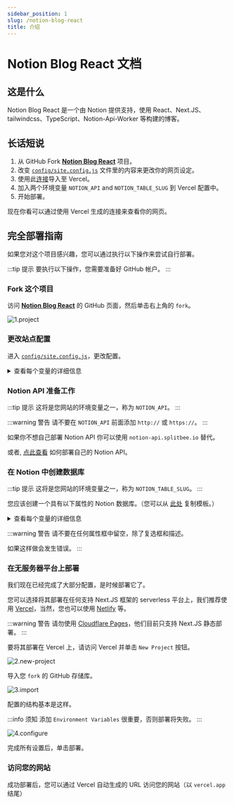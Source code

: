 ```yaml
---
sidebar_position: 1
slug: /notion-blog-react
title: 介绍
---
```


# Notion Blog React 文档

## 这是什么

Notion Blog React 是一个由 Notion 提供支持，使用 React、Next.JS、tailwindcss、TypeScript、Notion-Api-Worker 等构建的博客。

## 长话短说

1. 从 GitHub Fork [**Notion Blog React**](https://github.com/Harry-Yep/Notion-Blog-React) 项目。
2. 改变 [`config/site.config.js`](https://github.com/Harry-Yep/Notion-Blog-React/blob/main/config/site.config.js) 文件里的内容来更改你的网页设定。
3. 使用此[连接](https://vercel.com/new/git/external?repository-url=https%3A%2F%2Fgithub.com%2FHarry-Yep%2FNotion-Blog-React)导入至 Vercel。
4. 加入两个环境变量 `NOTION_API` and `NOTION_TABLE_SLUG` 到 Vercel 配置中。
5. 开始部署。

现在你看可以通过使用 Vercel 生成的连接来查看你的网页。

## 完全部署指南

如果您对这个项目感兴趣，您可以通过执行以下操作来尝试自行部署。

:::tip 提示
要执行以下操作，您需要准备好 GitHub 帐户。
:::

### Fork 这个项目

访问 [**Notion Blog React**](https://github.com/Harry-Yep/Notion-Blog-React) 的 GitHub 页面，然后单击右上角的 `fork`。

![1.project](/docs/notion-blog-react/intro/1.project.png)

### 更改站点配置

进入 [`config/site.config.js`](https://github.com/Harry-Yep/Notion-Blog-React/blob/main/config/site.config.js)，更改配置。

<details>
  <summary>查看每个变量的详细信息</summary>

```js
module.exports = {
    global: {
        author: {
            name: 'Harry Yep', // The Blog author
            github: 'https://github.com/Harry-Yep/Notion-Blog-React', // The Blog author GitHub
            email: 'hi@harrly.com', // The Blog author email
            privacy_policy: 'https://www.harrly.com/privacy-policy', // The Blog Privacy Policy
        },
        site: {
            name: 'Notion Blog React Example', // The Blog title
            description: 'Blog built with Notion, React, Next.js, tailwindcss, TypeScript, Notion-Api-Worker and more.', // The Blog description
            url: 'https://react-notion-blog.demo.harisfox.com/', // The blog URL
            banner_img: `https://cdn.harrly.com/project/GitHub/Notion-Blog-React/img/Notion-Blog-React.Banner.png`, // The Blog Open Graph image
            language: [
                // The supported language of the Blog (Not recommand to change, only support **简体中文** and **British England** so far)
                {
                    name: 'British English', // The language name (Default is **British English**)
                    code: 'en-GB', // The language code, this is related the URL you visited. For example, `blog.example.com/zh-CN` stand for **简体中文** of the blog.
                },
                {
                    name: 'Simplified Chinese',
                    code: 'zh-CN',
                },
            ],
        },
        content: {
            header: {
                description: `...`, // The description of the Blog, which will be shown on the header of the page. JSX supported.
                image_url: 'https://cdn.harrly.com/global/assets/icon/android-chrome-192x192.png', // The header image
            },
            license: {
                name: 'CC BY-NC-SA 4.0', // The License Name
                url: 'https://creativecommons.org/licenses/by-nc-sa/4.0/', // The License agreement URL
            },
        },
        analytics: {
            google: '', // The Google Analytics UA Code
            splitbee: 'O1KKIQNSGP18', // The Splitbee Analytics Code
        },
    },
};
```

</details>

### Notion API 准备工作

:::tip 提示
这将是您网站的环境变量之一，称为 `NOTION_API`。
:::

:::warning 警告
请不要在 `NOTION_API` 前面添加 `http://` 或 `https://`。
:::

如果你不想自己部署 Notion API 你可以使用 `notion-api.splitbee.io` 替代。

或者, [点此查看](https://github.com/splitbee/notion-api-worker) 如何部署自己的 Notion API。

### 在 Notion 中创建数据库

:::tip 提示
这将是您网站的环境变量之一，称为 `NOTION_TABLE_SLUG`。
:::

您应该创建一个具有以下属性的 Notion 数据库。（您可以从 [此处](https://harrly.notion.site/2f01c9cec94d4925b2e9aec68b0e850b) 复制模板。）

<details>
  <summary>查看每个变量的详细信息</summary>

```
title: Title
tag: Multi-select
published: Checkbox
date: Date
slug: Text
author: Person
description: Text
```

</details>

:::warning 警告
请不要在任何属性框中留空，除了复选框和描述。

如果这样做会发生错误。
:::

### 在无服务器平台上部署

我们现在已经完成了大部分配置，是时候部署它了。

您可以选择将其部署在任何支持 Next.JS 框架的 serverless 平台上，我们推荐使用 [Vercel](https://vercel.com)，当然，您也可以使用 [Netlify](https://www.netlify.com/) 等。

:::warning 警告
请勿使用 [Cloudflare Pages](https://pages.cloudflare.com/)，他们目前只支持 Next.JS 静态部署。
:::

要将其部署在 Vercel 上，请访问 Vercel 并单击 `New Project` 按钮。

![2.new-project](/docs/notion-blog-react/intro/2.new-project.png)

导入您 `fork` 的 GitHub 存储库。

![3.import](/docs/notion-blog-react/intro/3.import.png)

配置的结构基本是这样。

:::info 须知
添加 `Environment Variables` 很重要，否则部署将失败。
:::

![4.configure](/docs/notion-blog-react/intro/4.configure.png)

完成所有设置后，单击部署。

### 访问您的网站

成功部署后，您可以通过 Vercel 自动生成的 URL 访问您的网站（以 `vercel.app` 结尾）
